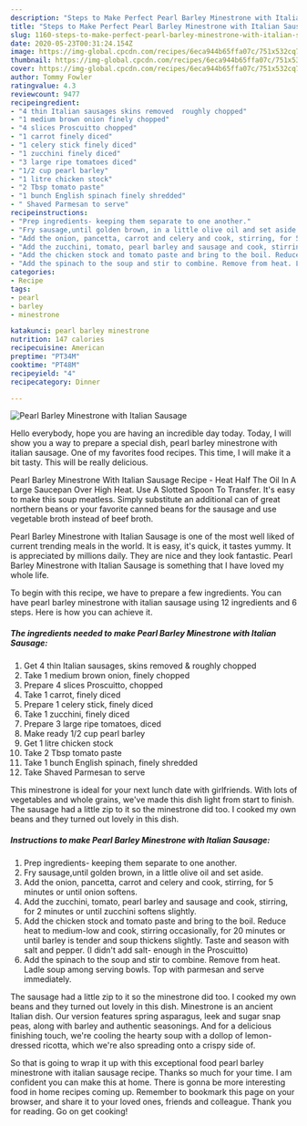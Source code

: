 ```yaml
---
description: "Steps to Make Perfect Pearl Barley Minestrone with Italian Sausage"
title: "Steps to Make Perfect Pearl Barley Minestrone with Italian Sausage"
slug: 1160-steps-to-make-perfect-pearl-barley-minestrone-with-italian-sausage
date: 2020-05-23T00:31:24.154Z
image: https://img-global.cpcdn.com/recipes/6eca944b65ffa07c/751x532cq70/pearl-barley-minestrone-with-italian-sausage-recipe-main-photo.jpg
thumbnail: https://img-global.cpcdn.com/recipes/6eca944b65ffa07c/751x532cq70/pearl-barley-minestrone-with-italian-sausage-recipe-main-photo.jpg
cover: https://img-global.cpcdn.com/recipes/6eca944b65ffa07c/751x532cq70/pearl-barley-minestrone-with-italian-sausage-recipe-main-photo.jpg
author: Tommy Fowler
ratingvalue: 4.3
reviewcount: 9477
recipeingredient:
- "4 thin Italian sausages skins removed  roughly chopped"
- "1 medium brown onion finely chopped"
- "4 slices Proscuitto chopped"
- "1 carrot finely diced"
- "1 celery stick finely diced"
- "1 zucchini finely diced"
- "3 large ripe tomatoes diced"
- "1/2 cup pearl barley"
- "1 litre chicken stock"
- "2 Tbsp tomato paste"
- "1 bunch English spinach finely shredded"
- " Shaved Parmesan to serve"
recipeinstructions:
- "Prep ingredients- keeping them separate to one another."
- "Fry sausage,until golden brown, in a little olive oil and set aside."
- "Add the onion, pancetta, carrot and celery and cook, stirring, for 5 minutes or until onion softens."
- "Add the zucchini, tomato, pearl barley and sausage and cook, stirring, for 2 minutes or until zucchini softens slightly."
- "Add the chicken stock and tomato paste and bring to the boil. Reduce heat to medium-low and cook, stirring occasionally, for 20 minutes or until barley is tender and soup thickens slightly. Taste and season with salt and pepper. (I didn&#39;t add salt- enough in the Proscuitto)"
- "Add the spinach to the soup and stir to combine. Remove from heat. Ladle soup among serving bowls. Top with parmesan and serve immediately."
categories:
- Recipe
tags:
- pearl
- barley
- minestrone

katakunci: pearl barley minestrone 
nutrition: 147 calories
recipecuisine: American
preptime: "PT34M"
cooktime: "PT48M"
recipeyield: "4"
recipecategory: Dinner

---
```



![Pearl Barley Minestrone with Italian Sausage](https://img-global.cpcdn.com/recipes/6eca944b65ffa07c/751x532cq70/pearl-barley-minestrone-with-italian-sausage-recipe-main-photo.jpg)

Hello everybody, hope you are having an incredible day today. Today, I will show you a way to prepare a special dish, pearl barley minestrone with italian sausage. One of my favorites food recipes. This time, I will make it a bit tasty. This will be really delicious.

Pearl Barley Minestrone With Italian Sausage Recipe - Heat Half The Oil In A Large Saucepan Over High Heat. Use A Slotted Spoon To Transfer. It&#39;s easy to make this soup meatless. Simply substitute an additional can of great northern beans or your favorite canned beans for the sausage and use vegetable broth instead of beef broth.

Pearl Barley Minestrone with Italian Sausage is one of the most well liked of current trending meals in the world. It is easy, it's quick, it tastes yummy. It is appreciated by millions daily. They are nice and they look fantastic. Pearl Barley Minestrone with Italian Sausage is something that I have loved my whole life.


To begin with this recipe, we have to prepare a few ingredients. You can have pearl barley minestrone with italian sausage using 12 ingredients and 6 steps. Here is how you can achieve it.

<!--inarticleads1-->

##### The ingredients needed to make Pearl Barley Minestrone with Italian Sausage:

1. Get 4 thin Italian sausages, skins removed &amp; roughly chopped
1. Take 1 medium brown onion, finely chopped
1. Prepare 4 slices Proscuitto, chopped
1. Take 1 carrot, finely diced
1. Prepare 1 celery stick, finely diced
1. Take 1 zucchini, finely diced
1. Prepare 3 large ripe tomatoes, diced
1. Make ready 1/2 cup pearl barley
1. Get 1 litre chicken stock
1. Take 2 Tbsp tomato paste
1. Take 1 bunch English spinach, finely shredded
1. Take  Shaved Parmesan to serve


This minestrone is ideal for your next lunch date with girlfriends. With lots of vegetables and whole grains, we&#39;ve made this dish light from start to finish. The sausage had a little zip to it so the minestrone did too. I cooked my own beans and they turned out lovely in this dish. 

<!--inarticleads2-->

##### Instructions to make Pearl Barley Minestrone with Italian Sausage:

1. Prep ingredients- keeping them separate to one another.
1. Fry sausage,until golden brown, in a little olive oil and set aside.
1. Add the onion, pancetta, carrot and celery and cook, stirring, for 5 minutes or until onion softens.
1. Add the zucchini, tomato, pearl barley and sausage and cook, stirring, for 2 minutes or until zucchini softens slightly.
1. Add the chicken stock and tomato paste and bring to the boil. Reduce heat to medium-low and cook, stirring occasionally, for 20 minutes or until barley is tender and soup thickens slightly. Taste and season with salt and pepper. (I didn&#39;t add salt- enough in the Proscuitto)
1. Add the spinach to the soup and stir to combine. Remove from heat. Ladle soup among serving bowls. Top with parmesan and serve immediately.


The sausage had a little zip to it so the minestrone did too. I cooked my own beans and they turned out lovely in this dish. Minestrone is an ancient Italian dish. Our version features spring asparagus, leek and sugar snap peas, along with barley and authentic seasonings. And for a delicious finishing touch, we&#39;re cooling the hearty soup with a dollop of lemon-dressed ricotta, which we&#39;re also spreading onto a crispy side of. 

So that is going to wrap it up with this exceptional food pearl barley minestrone with italian sausage recipe. Thanks so much for your time. I am confident you can make this at home. There is gonna be more interesting food in home recipes coming up. Remember to bookmark this page on your browser, and share it to your loved ones, friends and colleague. Thank you for reading. Go on get cooking!
